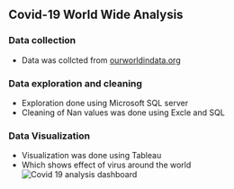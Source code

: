 ## Covid-19 World Wide Analysis

### Data collection
- Data was collcted from [ourworldindata.org](https://ourworldindata.org/coronavirus)

### Data exploration and cleaning
- Exploration done using Microsoft SQL server 
- Cleaning of Nan values was done using Excle and SQL

### Data Visualization 
- Visualization was done using Tableau 
- Which shows effect of virus around the world
![Covid 19 analysis dashboard](https://github.com/kanhaiya221/Portfolio-Project1/blob/main/Covid19dash.png)
